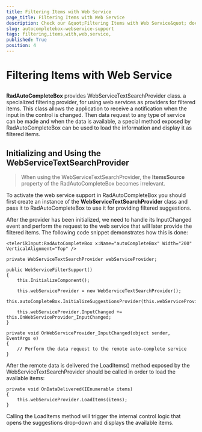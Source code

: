 ```yaml
---
title: Filtering Items with Web Service 
page_title: Filtering Items with Web Service 
description: Check our &quot;Filtering Items with Web Service&quot; documentation article for RadAutoCompleteBox for UWP control.
slug: autocompletebox-webservice-support
tags: filtering,items,with,web,service,
published: True
position: 4
---
```


# Filtering Items with Web Service 



## 

**RadAutoCompleteBox** provides WebServiceTextSearchProvider class. a specialized filtering provider, for using web services as providers for filtered items. This class allows the application to receive a notification when the input in the control is changed. Then data request to any type of service can be made and when the data is available, a special method exposed by RadAutoCompleteBox can be used to load the information and display it as filtered items.

## Initializing and Using the WebServiceTextSearchProvider

> When using the WebServiceTextSearchProvider, the **ItemsSource** property of the RadAutoCompleteBox becomes irrelevant.

To activate the web service support in RadAutoCompleteBox you should first create an instance of the **WebServiceTextSearchProvider** class and pass it to RadAutoCompleteBox to use it for providing filtered suggestions.

After the provider has been initialized, we need to handle its InputChanged event and perform the request to the web service that will later provide the filtered items. The following code snippet demonstrates how this is done:

	<telerikInput:RadAutoCompleteBox x:Name="autoCompleteBox" Width="200" VerticalAlignment="Top" />

	private WebServiceTextSearchProvider webServiceProvider;
	
	public WebServiceFilterSupport()
	{
	    this.InitializeComponent();
	    
	    this.webServiceProvider = new WebServiceTextSearchProvider();
	    this.autoCompleteBox.InitializeSuggestionsProvider(this.webServiceProvider);
	    
	    this.webServiceProvider.InputChanged += this.OnWebServiceProvider_InputChanged;
	}
	
	private void OnWebServiceProvider_InputChanged(object sender, EventArgs e)
	{
	    // Perform the data request to the remote auto-complete service
	}

After the remote data is delivered the LoadItems() method exposed by the WebServiceTextSearchProvider should be called in order to load the available items:

	private void OnDataDelivered(IEnumerable items)
	{
	    this.webServiceProvider.LoadItems(items);
	}

Calling the LoadItems method will trigger the internal control logic that opens the suggestions drop-down and displays the available items.